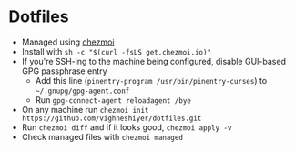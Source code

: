 # Dotfiles

- Managed using [chezmoi](https://www.chezmoi.io/)
- Install with `sh -c "$(curl -fsLS get.chezmoi.io)"`
- If you're SSH-ing to the machine being configured, disable GUI-based GPG passphrase entry
    - Add this line (`pinentry-program /usr/bin/pinentry-curses`) to `~/.gnupg/gpg-agent.conf`
    - Run `gpg-connect-agent reloadagent /bye`
- On any machine run `chezmoi init https://github.com/vighneshiyer/dotfiles.git`
- Run `chezmoi diff` and if it looks good, `chezmoi apply -v`
- Check managed files with `chezmoi managed`
